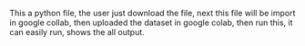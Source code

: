 This a python file, the user just download the file, next this file will be import in google collab, then uploaded the dataset in google colab, then run this, it can easily run, shows the all output. 
